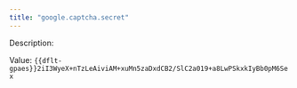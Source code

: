 ```yaml
---
title: "google.captcha.secret"
---
```


Description: 

Value: `{{dflt-gpaes}}2iI3WyeX+nTzLeAiviAM+xuMn5zaDxdCB2/SlC2a019+a8LwPSkxkIyBb0pM6Sex`